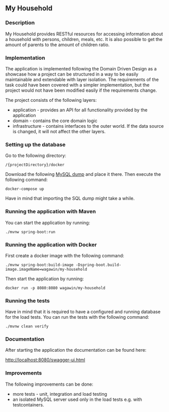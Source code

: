 ## My Household

### Description
My Household provides RESTful resources for accessing information about a household with persons, children, meals, etc.
It is also possible to get the amount of parents to the amount of children ratio.

### Implementation
The application is implemented following the Domain Driven Design as a showcase how a project can be structured in a way to be easily maintainable and extendable with layer isolation. 
The requirements of the task could have been covered with a simpler implementation, but the project would not have been modified easily if the requirements change.  

The project consists of the following layers:
* application - provides an API for all functionality provided by the application
* domain - contains the core domain logic
* infrastructure - contains interfaces to the outer world. If the data source is changed, it will not affect the other layers.

### Setting up the database
Go to the following directory:

```
/{projectDirectory}/docker
```
Download the following
[MySQL dump](https://drive.google.com/file/d/1toUEFeBSV6Kp2pfRlCRxhegOHxaaaQla/view?usp=sharing)
and place it there. Then execute the following command:
```
docker-compose up
```
Have in mind that importing the SQL dump might take a while.

### Running the application with Maven
You can start the application by running:
```
./mvnw spring-boot:run
```
### Running the application with Docker
First create a docker image with the following command:
```
./mvnw spring-boot:build-image -Dspring-boot.build-image.imageName=wagawin/my-household
```
Then start the application by running:
```
docker run -p 8080:8080 wagawin/my-household
```
### Running the tests
Have in mind that it is required to have a configured and running database for the load tests. You can run the tests with the following command:
```
./mvnw clean verify
```

### Documentation
After starting the application the documentation can be found here:

[http://localhost:8080/swagger-ui.html](http://localhost:8080/swagger-ui.html)

### Improvements
The following improvements can be done:
* more tests - unit, integration and load testing
* an isolated MySQL server used only in the load tests e.g. with testcontainers.
